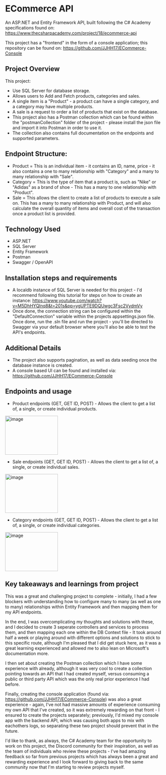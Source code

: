 # ECommerce API
An ASP.NET and Entity Framework API, built following the C# Academy specifications found on: https://www.thecsharpacademy.com/project/18/ecommerce-api

This project has a "frontend" in the form of a console application; this repository can be found on: https://github.com/JJHH17/ECommerce-Console 

## Project Overview
This project:
- Use SQL Server for database storage.
- Allows users to Add and Fetch products, categories and sales.
- A single item is a "Product" - a product can have a single category, and a category may have multiple products.
- A sale is a request to order a list of products that exist on the database.
- This project also has a Postman collection which can be found within the "postmanCollection" folder of the project - please install the json file and import it into Postman in order to use it.
- The collection also contains full documentation on the endpoints and supported parameters.

## Endpoint Structure:
- Product = This is an individual item - it contains an ID, name, price - it also contains a one to many relationship with "Category" and a many to many relationship with "Sale".
- Category = This is the type of item that a product is, such as "Nike" or "Adidas" as a brand of shoe - This has a many to one relationship with "Product".
- Sale = This allows the client to create a list of products to execute a sale on. This has a many to many relationship with Product, and will also calculate the overall quantity of items and overall cost of the transaction once a product list is provided.

## Technology Used
- ASP.NET
- SQL Server
- Entity Framework
- Postman
- Swagger / OpenAPI

## Installation steps and requirements
- A localdb instance of SQL Server is needed for this project - I'd recommend following this tutorial for steps on how to create an instance: https://www.youtube.com/watch?v=M5DhHYQlnq8&t=201s&pp=ygUPTE9DQUwgc3Fsc2VydmVy
- Once done, the connection string can be configured within the "DefaultConnection" variable within the projects appsettings.json file.
Once done, run the .sln file and run the project - you'll be directed to Swagger via your default browser where you'll also be able to test the API's endpoints.

## Additional Details
- The project also supports pagination, as well as data seeding once the database instance is created.
- A console based UI can be found and installed via: https://github.com/JJHH17/ECommerce-Console

## Endpoints and usage
- Product endpoints (GET, GET ID, POST) - Allows the client to get a list of, a single, or create individual products.
<img width="170" height="125" alt="image" src="https://github.com/user-attachments/assets/8227bf61-53e1-49e0-a8d8-c331b0807b6e" />

- Sale endpoints (GET, GET ID, POST) - Allows the client to get a list of, a single, or create individual sales.
<img width="170" height="125" alt="image" src="https://github.com/user-attachments/assets/b71e0260-8b05-4d91-b1ea-0ff684ac7bd9" />

- Category endpoints (GET, GET ID, POST) - Allows the client to get a list of, a single, or create individual categories.
<img width="170" height="125" alt="image" src="https://github.com/user-attachments/assets/bc817acc-3018-473b-8b41-0164b84741e3" />


## Key takeaways and learnings from project
This was a great and challenging project to complete - initially, I had a few blockers with understanding how to configure many to many (as well as one to many) relationships within Entity Framework and then mapping them for my API endpoints.

In the end, I was overcomplicating my thoughts and solutions with these, and I decided to create 3 seperate controllers and services to process them, and then mapping each one within the DB Context file - It took around half a week or playing around with different options and solutions to stick to this specific route, although I'm pleased that I did get stuck here, as it was a great learning experienced and allowed me to also lean on Microsoft's documentation more.

I then set about creating the Postman collection which I have some experience with already, although it was very cool to create a collection pointing towards an API that I had created myself, versus consuming a public or third party API which was the only real prior experience I had before.

Finally, creating the console application (found via: https://github.com/JJHH17/ECommerce-Console) was also a great experience - again, I've not had massive amounts of experience consuming my own API that I've created, so it was extremely rewarding on that front - I ensured to create the projects separately; previously, I'd mixed my console app with the backend API, which was causing both apps to mix with eachothers logs, so separating these two project should prevent that in the future.

I'd like to thank, as always, the C# Academy team for the opportunity to work on this project, the Discord community for their inspiration, as well as the team of individuals who review these projects - I've had amazing feedback so far from previous projects which has always been a great and rewarding experience and I look forward to giving back to the same community now that I'm starting to review projects myself.

